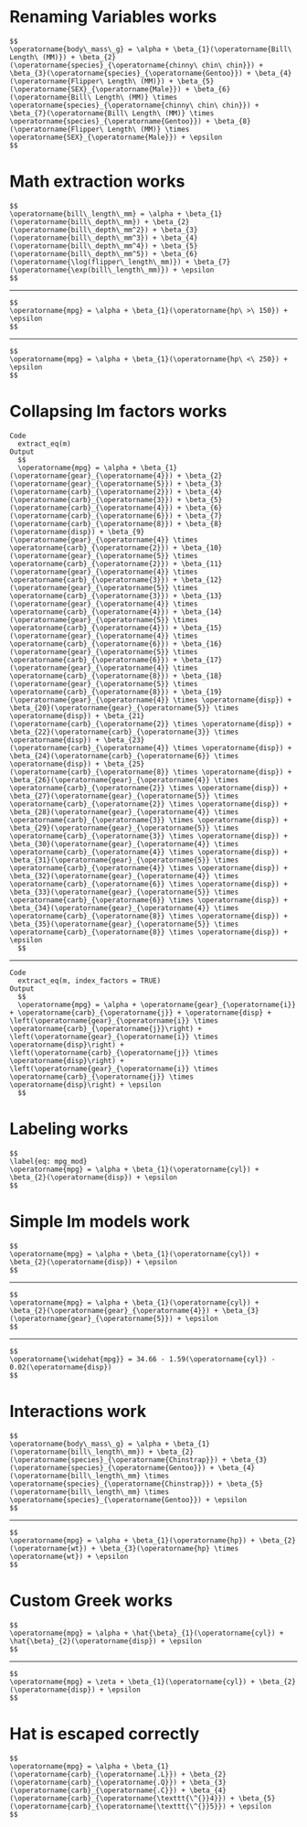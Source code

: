 # Renaming Variables works

    $$
    \operatorname{body\_mass\_g} = \alpha + \beta_{1}(\operatorname{Bill\ Length\ (MM)}) + \beta_{2}(\operatorname{species}_{\operatorname{chinny\ chin\ chin}}) + \beta_{3}(\operatorname{species}_{\operatorname{Gentoo}}) + \beta_{4}(\operatorname{Flipper\ Length\ (MM)}) + \beta_{5}(\operatorname{SEX}_{\operatorname{Male}}) + \beta_{6}(\operatorname{Bill\ Length\ (MM)} \times \operatorname{species}_{\operatorname{chinny\ chin\ chin}}) + \beta_{7}(\operatorname{Bill\ Length\ (MM)} \times \operatorname{species}_{\operatorname{Gentoo}}) + \beta_{8}(\operatorname{Flipper\ Length\ (MM)} \times \operatorname{SEX}_{\operatorname{Male}}) + \epsilon
    $$

# Math extraction works

    $$
    \operatorname{bill\_length\_mm} = \alpha + \beta_{1}(\operatorname{bill\_depth\_mm}) + \beta_{2}(\operatorname{bill\_depth\_mm^2}) + \beta_{3}(\operatorname{bill\_depth\_mm^3}) + \beta_{4}(\operatorname{bill\_depth\_mm^4}) + \beta_{5}(\operatorname{bill\_depth\_mm^5}) + \beta_{6}(\operatorname{\log(flipper\_length\_mm)}) + \beta_{7}(\operatorname{\exp(bill\_length\_mm)}) + \epsilon
    $$

---

    $$
    \operatorname{mpg} = \alpha + \beta_{1}(\operatorname{hp\ >\ 150}) + \epsilon
    $$

---

    $$
    \operatorname{mpg} = \alpha + \beta_{1}(\operatorname{hp\ <\ 250}) + \epsilon
    $$

# Collapsing lm factors works

    Code
      extract_eq(m)
    Output
      $$
      \operatorname{mpg} = \alpha + \beta_{1}(\operatorname{gear}_{\operatorname{4}}) + \beta_{2}(\operatorname{gear}_{\operatorname{5}}) + \beta_{3}(\operatorname{carb}_{\operatorname{2}}) + \beta_{4}(\operatorname{carb}_{\operatorname{3}}) + \beta_{5}(\operatorname{carb}_{\operatorname{4}}) + \beta_{6}(\operatorname{carb}_{\operatorname{6}}) + \beta_{7}(\operatorname{carb}_{\operatorname{8}}) + \beta_{8}(\operatorname{disp}) + \beta_{9}(\operatorname{gear}_{\operatorname{4}} \times \operatorname{carb}_{\operatorname{2}}) + \beta_{10}(\operatorname{gear}_{\operatorname{5}} \times \operatorname{carb}_{\operatorname{2}}) + \beta_{11}(\operatorname{gear}_{\operatorname{4}} \times \operatorname{carb}_{\operatorname{3}}) + \beta_{12}(\operatorname{gear}_{\operatorname{5}} \times \operatorname{carb}_{\operatorname{3}}) + \beta_{13}(\operatorname{gear}_{\operatorname{4}} \times \operatorname{carb}_{\operatorname{4}}) + \beta_{14}(\operatorname{gear}_{\operatorname{5}} \times \operatorname{carb}_{\operatorname{4}}) + \beta_{15}(\operatorname{gear}_{\operatorname{4}} \times \operatorname{carb}_{\operatorname{6}}) + \beta_{16}(\operatorname{gear}_{\operatorname{5}} \times \operatorname{carb}_{\operatorname{6}}) + \beta_{17}(\operatorname{gear}_{\operatorname{4}} \times \operatorname{carb}_{\operatorname{8}}) + \beta_{18}(\operatorname{gear}_{\operatorname{5}} \times \operatorname{carb}_{\operatorname{8}}) + \beta_{19}(\operatorname{gear}_{\operatorname{4}} \times \operatorname{disp}) + \beta_{20}(\operatorname{gear}_{\operatorname{5}} \times \operatorname{disp}) + \beta_{21}(\operatorname{carb}_{\operatorname{2}} \times \operatorname{disp}) + \beta_{22}(\operatorname{carb}_{\operatorname{3}} \times \operatorname{disp}) + \beta_{23}(\operatorname{carb}_{\operatorname{4}} \times \operatorname{disp}) + \beta_{24}(\operatorname{carb}_{\operatorname{6}} \times \operatorname{disp}) + \beta_{25}(\operatorname{carb}_{\operatorname{8}} \times \operatorname{disp}) + \beta_{26}(\operatorname{gear}_{\operatorname{4}} \times \operatorname{carb}_{\operatorname{2}} \times \operatorname{disp}) + \beta_{27}(\operatorname{gear}_{\operatorname{5}} \times \operatorname{carb}_{\operatorname{2}} \times \operatorname{disp}) + \beta_{28}(\operatorname{gear}_{\operatorname{4}} \times \operatorname{carb}_{\operatorname{3}} \times \operatorname{disp}) + \beta_{29}(\operatorname{gear}_{\operatorname{5}} \times \operatorname{carb}_{\operatorname{3}} \times \operatorname{disp}) + \beta_{30}(\operatorname{gear}_{\operatorname{4}} \times \operatorname{carb}_{\operatorname{4}} \times \operatorname{disp}) + \beta_{31}(\operatorname{gear}_{\operatorname{5}} \times \operatorname{carb}_{\operatorname{4}} \times \operatorname{disp}) + \beta_{32}(\operatorname{gear}_{\operatorname{4}} \times \operatorname{carb}_{\operatorname{6}} \times \operatorname{disp}) + \beta_{33}(\operatorname{gear}_{\operatorname{5}} \times \operatorname{carb}_{\operatorname{6}} \times \operatorname{disp}) + \beta_{34}(\operatorname{gear}_{\operatorname{4}} \times \operatorname{carb}_{\operatorname{8}} \times \operatorname{disp}) + \beta_{35}(\operatorname{gear}_{\operatorname{5}} \times \operatorname{carb}_{\operatorname{8}} \times \operatorname{disp}) + \epsilon
      $$

---

    Code
      extract_eq(m, index_factors = TRUE)
    Output
      $$
      \operatorname{mpg} = \alpha + \operatorname{gear}_{\operatorname{i}} + \operatorname{carb}_{\operatorname{j}} + \operatorname{disp} + \left(\operatorname{gear}_{\operatorname{i}} \times \operatorname{carb}_{\operatorname{j}}\right) + \left(\operatorname{gear}_{\operatorname{i}} \times \operatorname{disp}\right) + \left(\operatorname{carb}_{\operatorname{j}} \times \operatorname{disp}\right) + \left(\operatorname{gear}_{\operatorname{i}} \times \operatorname{carb}_{\operatorname{j}} \times \operatorname{disp}\right) + \epsilon
      $$

# Labeling works

    $$
    \label{eq: mpg_mod}
    \operatorname{mpg} = \alpha + \beta_{1}(\operatorname{cyl}) + \beta_{2}(\operatorname{disp}) + \epsilon
    $$

# Simple lm models work

    $$
    \operatorname{mpg} = \alpha + \beta_{1}(\operatorname{cyl}) + \beta_{2}(\operatorname{disp}) + \epsilon
    $$

---

    $$
    \operatorname{mpg} = \alpha + \beta_{1}(\operatorname{cyl}) + \beta_{2}(\operatorname{gear}_{\operatorname{4}}) + \beta_{3}(\operatorname{gear}_{\operatorname{5}}) + \epsilon
    $$

---

    $$
    \operatorname{\widehat{mpg}} = 34.66 - 1.59(\operatorname{cyl}) - 0.02(\operatorname{disp})
    $$

# Interactions work

    $$
    \operatorname{body\_mass\_g} = \alpha + \beta_{1}(\operatorname{bill\_length\_mm}) + \beta_{2}(\operatorname{species}_{\operatorname{Chinstrap}}) + \beta_{3}(\operatorname{species}_{\operatorname{Gentoo}}) + \beta_{4}(\operatorname{bill\_length\_mm} \times \operatorname{species}_{\operatorname{Chinstrap}}) + \beta_{5}(\operatorname{bill\_length\_mm} \times \operatorname{species}_{\operatorname{Gentoo}}) + \epsilon
    $$

---

    $$
    \operatorname{mpg} = \alpha + \beta_{1}(\operatorname{hp}) + \beta_{2}(\operatorname{wt}) + \beta_{3}(\operatorname{hp} \times \operatorname{wt}) + \epsilon
    $$

# Custom Greek works

    $$
    \operatorname{mpg} = \alpha + \hat{\beta}_{1}(\operatorname{cyl}) + \hat{\beta}_{2}(\operatorname{disp}) + \epsilon
    $$

---

    $$
    \operatorname{mpg} = \zeta + \beta_{1}(\operatorname{cyl}) + \beta_{2}(\operatorname{disp}) + \epsilon
    $$

# Hat is escaped correctly

    $$
    \operatorname{mpg} = \alpha + \beta_{1}(\operatorname{carb}_{\operatorname{.L}}) + \beta_{2}(\operatorname{carb}_{\operatorname{.Q}}) + \beta_{3}(\operatorname{carb}_{\operatorname{.C}}) + \beta_{4}(\operatorname{carb}_{\operatorname{\texttt{\^{}}4}}) + \beta_{5}(\operatorname{carb}_{\operatorname{\texttt{\^{}}5}}) + \epsilon
    $$

